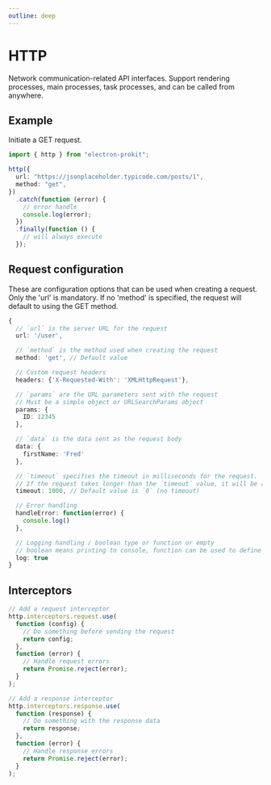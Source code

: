 ```yaml
---
outline: deep
---
```


# HTTP

Network communication-related API interfaces. Support rendering processes, main processes, task processes, and can be called from anywhere.

## Example

Initiate a GET request.

```ts
import { http } from "electron-prokit";

http({
  url: "https://jsonplaceholder.typicode.com/posts/1",
  method: "get",
})
  .catch(function (error) {
    // error handle
    console.log(error);
  })
  .finally(function () {
    // will always execute
  });
```

## Request configuration

These are configuration options that can be used when creating a request. Only the 'url' is mandatory. If no 'method' is specified, the request will default to using the GET method.

```ts
{
  // `url` is the server URL for the request
  url: '/user',

  // `method` is the method used when creating the request
  method: 'get', // Default value

  // Custom request headers
  headers: {'X-Requested-With': 'XMLHttpRequest'},

  // `params` are the URL parameters sent with the request
  // Must be a simple object or URLSearchParams object
  params: {
    ID: 12345
  },

  // `data` is the data sent as the request body
  data: {
    firstName: 'Fred'
  },

  // `timeout` specifies the timeout in milliseconds for the request.
  // If the request takes longer than the `timeout` value, it will be aborted
  timeout: 1000, // Default value is `0` (no timeout)

  // Error handling
  handleError: function(error) {
    console.log()
  },

  // Logging handling / boolean type or function or empty
  // boolean means printing to console, function can be used to define a custom function
  log: true
}

```

## Interceptors

```ts
// Add a request interceptor
http.interceptors.request.use(
  function (config) {
    // Do something before sending the request
    return config;
  },
  function (error) {
    // Handle request errors
    return Promise.reject(error);
  }
);

// Add a response interceptor
http.interceptors.response.use(
  function (response) {
    // Do something with the response data
    return response;
  },
  function (error) {
    // Handle response errors
    return Promise.reject(error);
  }
);

```
